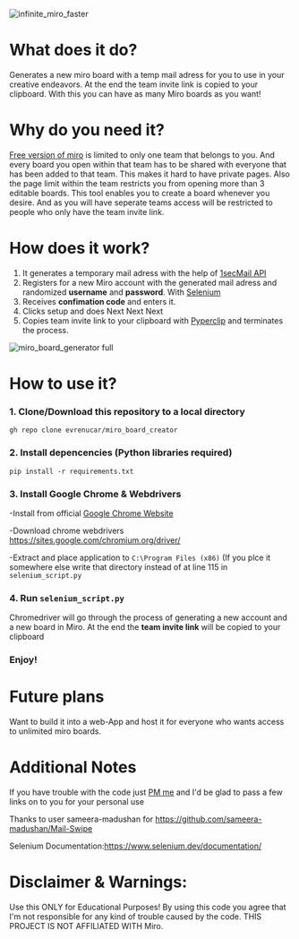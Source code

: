 ![infinite_miro_faster](https://user-images.githubusercontent.com/34896403/151658306-07350e0f-8375-4670-9432-686e6997f435.gif)




# What does it do?
Generates a new miro board with a temp mail adress for you to use in your creative endeavors. At the end the team invite link is copied to your clipboard. With this you can have as many Miro boards as you want!

# Why do you need it?
[Free version of miro](https://miro.com/pricing/) is limited to only one team that belongs to you. And every board you open within that team has to be shared with everyone that has been added to that team. This makes it hard to have private pages. Also the page limit within the team restricts you from opening more than 3 editable boards.
This tool enables you to create a board whenever you desire. And as you will have seperate teams access will be restricted to people who only have the team invite link.


# How does it work?
1. It generates a temporary mail adress with the help of [1secMail API](https://www.1secmail.com/api/)
2. Registers for a new Miro account with the generated mail adress and randomized **username** and **password**. With [Selenium](https://www.selenium.dev/) 
3. Receives **confimation code** and enters it.
4. Clicks setup and does Next Next Next
5. Copies team invite link to your clipboard with [Pyperclip](pyperclip) and terminates the process.

![miro_board_generator full](https://user-images.githubusercontent.com/34896403/151537904-6623d0ca-d08c-4386-a2f1-528e4c2e6542.gif)


# How to use it?
### 1. Clone/Download this repository to a local directory
`gh repo clone evrenucar/miro_board_creator`

### 2. Install depencencies (Python libraries required)
`pip install -r requirements.txt`

### 3. Install Google Chrome & Webdrivers
-Install from official [Google Chrome Website](https://www.google.com/intl/tr_tr/chrome/)

-Download chrome webdrivers https://sites.google.com/chromium.org/driver/

-Extract and place application to `C:\Program Files (x86)` (If you plce it somewhere else write that directory instead of <!--PATH = "C:\Program Files (x86)\chromedriver.exe" --> at line 115 in `selenium_script.py`

### 4. Run `selenium_script.py`
Chromedriver will go through the process of generating a new account and a new board in Miro. At the end the **team invite link** will be copied to your clipboard

### Enjoy!

# Future plans
Want to build it into a web-App and host it for everyone who wants access to unlimited miro boards. 

# Additional Notes
If you have trouble with the code just [PM me](https://www.instagram.com/evren.builds/) and I'd be glad to pass a few links on to you for your personal use

Thanks to user sameera-madushan for https://github.com/sameera-madushan/Mail-Swipe

Selenium Documentation:https://www.selenium.dev/documentation/

# Disclaimer & Warnings:

Use this ONLY for Educational Purposes! By using this code you agree that I'm not responsible for any kind of trouble caused by the code. THIS PROJECT IS NOT AFFILIATED WITH Miro.

